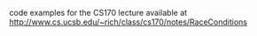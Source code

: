 code examples for the CS170 lecture available at
http://www.cs.ucsb.edu/~rich/class/cs170/notes/RaceConditions

